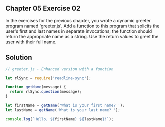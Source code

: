 ## Chapter 05 Exercise 02

In the exercises for the previous chapter, you wrote a dynamic greeter program named 'greeter.js'. Add a function to this program that solicits the user's first and last names in separate invocations; the function should return the appropriate name as a string. Use the return values to greet the user with their full name.

## Solution

```javascript
// greeter.js - Enhanced version with a function

let rlSync = require('readline-sync');

function getName(message) {
  return rlSync.question(message);
}

let firstName = getName('What is your first name? ');
let lastName = getName('What is your last name? ');

console.log(`Hello, ${firstName} ${lastName}!`); 
```
